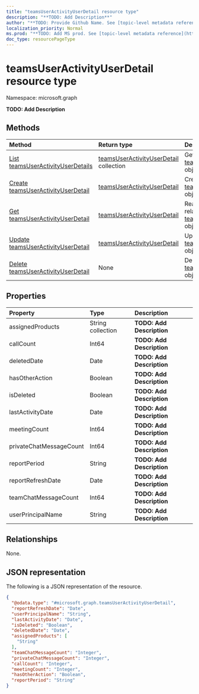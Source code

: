 ```yaml
---
title: "teamsUserActivityUserDetail resource type"
description: "**TODO: Add Description**"
author: "**TODO: Provide Github Name. See [topic-level metadata reference](https://msgo.azurewebsites.net/add/document/guidelines/metadata.html#topic-level-metadata)**"
localization_priority: Normal
ms.prod: "**TODO: Add MS prod. See [topic-level metadata reference](https://msgo.azurewebsites.net/add/document/guidelines/metadata.html#topic-level-metadata)**"
doc_type: resourcePageType
---
```


# teamsUserActivityUserDetail resource type

Namespace: microsoft.graph

**TODO: Add Description**

## Methods
|Method|Return type|Description|
|:---|:---|:---|
|[List teamsUserActivityUserDetails](../api/teamsuseractivityuserdetail-list.md)|[teamsUserActivityUserDetail](../resources/teamsuseractivityuserdetail.md) collection|Get a list of the [teamsUserActivityUserDetail](../resources/teamsuseractivityuserdetail.md) objects and their properties.|
|[Create teamsUserActivityUserDetail](../api/teamsuseractivityuserdetail-create.md)|[teamsUserActivityUserDetail](../resources/teamsuseractivityuserdetail.md)|Create a new [teamsUserActivityUserDetail](../resources/teamsuseractivityuserdetail.md) object.|
|[Get teamsUserActivityUserDetail](../api/teamsuseractivityuserdetail-get.md)|[teamsUserActivityUserDetail](../resources/teamsuseractivityuserdetail.md)|Read the properties and relationships of a [teamsUserActivityUserDetail](../resources/teamsuseractivityuserdetail.md) object.|
|[Update teamsUserActivityUserDetail](../api/teamsuseractivityuserdetail-update.md)|[teamsUserActivityUserDetail](../resources/teamsuseractivityuserdetail.md)|Update the properties of a [teamsUserActivityUserDetail](../resources/teamsuseractivityuserdetail.md) object.|
|[Delete teamsUserActivityUserDetail](../api/teamsuseractivityuserdetail-delete.md)|None|Deletes a [teamsUserActivityUserDetail](../resources/teamsuseractivityuserdetail.md) object.|

## Properties
|Property|Type|Description|
|:---|:---|:---|
|assignedProducts|String collection|**TODO: Add Description**|
|callCount|Int64|**TODO: Add Description**|
|deletedDate|Date|**TODO: Add Description**|
|hasOtherAction|Boolean|**TODO: Add Description**|
|isDeleted|Boolean|**TODO: Add Description**|
|lastActivityDate|Date|**TODO: Add Description**|
|meetingCount|Int64|**TODO: Add Description**|
|privateChatMessageCount|Int64|**TODO: Add Description**|
|reportPeriod|String|**TODO: Add Description**|
|reportRefreshDate|Date|**TODO: Add Description**|
|teamChatMessageCount|Int64|**TODO: Add Description**|
|userPrincipalName|String|**TODO: Add Description**|

## Relationships
None.

## JSON representation
The following is a JSON representation of the resource.
<!-- {
  "blockType": "resource",
  "keyProperty": "id",
  "@odata.type": "microsoft.graph.teamsUserActivityUserDetail",
  "baseType": "",
  "openType": false
}
-->
``` json
{
  "@odata.type": "#microsoft.graph.teamsUserActivityUserDetail",
  "reportRefreshDate": "Date",
  "userPrincipalName": "String",
  "lastActivityDate": "Date",
  "isDeleted": "Boolean",
  "deletedDate": "Date",
  "assignedProducts": [
    "String"
  ],
  "teamChatMessageCount": "Integer",
  "privateChatMessageCount": "Integer",
  "callCount": "Integer",
  "meetingCount": "Integer",
  "hasOtherAction": "Boolean",
  "reportPeriod": "String"
}
```

